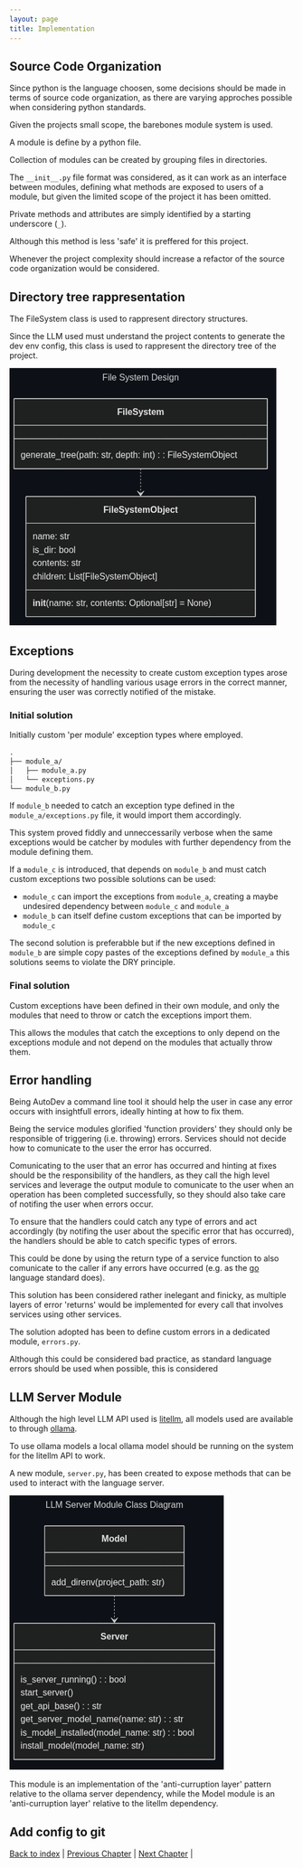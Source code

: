 ```yaml
---
layout: page
title: Implementation
---
```


## Source Code Organization

Since python is the language choosen, some decisions should be made in terms of source code organization, as there are varying approches possible when considering python standards.

Given the projects small scope, the barebones module system is used.

A module is define by a python file.

Collection of modules can be created by grouping files in directories.

The `__init__.py` file format was considered, as it can work as an interface between modules, defining what methods are exposed to users of a module, but given the limited scope of the project it has been omitted.

Private methods and attributes are simply identified by a starting underscore (`_`).

Although this method is less 'safe' it is preffered for this project.

Whenever the project complexity should increase a refactor of the source code organization would be considered.

## Directory tree rappresentation

The FileSystem class is used to rappresent directory structures.

Since the LLM used must understand the project contents to generate the dev env config, this class is used to rappresent the directory tree of the project.

![File system design](./assets/mermaid/fs_design.png)

## Exceptions

During development the necessity to create custom exception types arose from the necessity of handling various usage errors in the correct manner, ensuring the user was correctly notified of the mistake.

### Initial solution

Initially custom 'per module' exception types where employed.

<!--
generated with https://tree.nathanfriend.com/ 

module_a
    module_a.py
    exceptions.py
module_b.py
-->
```none
.
├── module_a/
│   ├── module_a.py
│   └── exceptions.py
└── module_b.py
```

If `module_b` needed to catch an exception type defined in the `module_a/exceptions.py` file, it would import them accordingly.

This system proved fiddly and unneccessarily verbose when the same exceptions would be catcher by modules with further dependency from the module defining them.

If a `module_c` is introduced, that depends on `module_b` and must catch custom exceptions two possible solutions can be used:


- `module_c` can import the exceptions from `module_a`, creating a maybe undesired dependency between `module_c` and `module_a`
- `module_b` can itself define custom exceptions that can be imported by `module_c`

The second solution is preferabble but if the new exceptions defined in `module_b` are simple copy pastes of the exceptions defined by `module_a` this solutions seems to violate the DRY principle.

### Final solution

Custom exceptions have been defined in their own module, and only the modules that need to throw or catch the exceptions import them.

This allows the modules that catch the exceptions to only depend on the exceptions module and not depend on the modules that actually throw them.

## Error handling

Being AutoDev a command line tool it should help the user in case any error occurs with insightfull errors, ideally hinting at how to fix them.

Being the service modules glorified 'function providers' they should only be responsible of triggering (i.e. throwing) errors. Services should not decide how to comunicate to the user the error has occurred.

Comunicating to the user that an error has occurred and hinting at fixes should be the responsibility of the handlers, as they call the high level services and leverage the output module to comunicate to the user when an operation has been completed successfully, so they should also take care of notifing the user when errors occur.

To ensure that the handlers could catch any type of errors and act accordingly (by notifing the user about the specific error that has occurred), the handlers should be able to catch specific types of errors.

This could be done by using the return type of a service function to also comunicate to the caller if any errors have occurred (e.g. as the [go](https://go.dev/) language standard does).

This solution has been considered rather inelegant and finicky, as multiple layers of error 'returns' would be implemented for every call that involves services using other services.

The solution adopted has been to define custom errors in a dedicated module, `errors.py`.

Although this could be considered bad practice, as standard language errors should be used when possible, this is considered

## LLM Server Module

Although the high level LLM API used is [litellm](https://www.litellm.ai/), all models used are available to through [ollama](https://ollama.com/).

To use ollama models a local ollama model should be running on the system for the litellm API to work.

A new module, `server.py`, has been created to expose methods that can be used to interact with the language server.

![llm server class diagram](./assets/mermaid/llm_server.png)

This module is an implementation of the 'anti-curruption layer' pattern relative to the ollama server dependency, while the Model module is an 'anti-curruption layer' relative to the litellm dependency.

## Add config to git

[Back to index](./index.md) |
[Previous Chapter](./detailed-design.md) |
[Next Chapter](./testing.md) |
